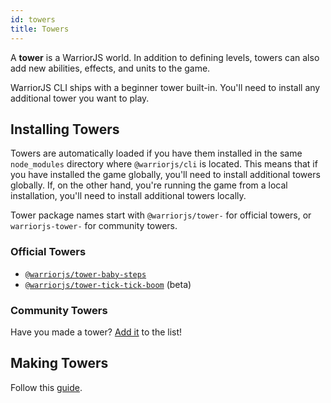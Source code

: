```yaml
---
id: towers
title: Towers
---
```


A **tower** is a WarriorJS world. In addition to defining levels, towers can
also add new abilities, effects, and units to the game.

WarriorJS CLI ships with a beginner tower built-in. You'll need to install any
additional tower you want to play.

## Installing Towers

Towers are automatically loaded if you have them installed in the same
`node_modules` directory where `@warriorjs/cli` is located. This means that if
you have installed the game globally, you'll need to install additional towers
globally. If, on the other hand, you're running the game from a local
installation, you'll need to install additional towers locally.

Tower package names start with `@warriorjs/tower-` for official towers, or
`warriorjs-tower-` for community towers.

### Official Towers

- [`@warriorjs/tower-baby-steps`][warriorjs-tower-baby-steps]
- [`@warriorjs/tower-tick-tick-boom`][warriorjs-tower-tick-tick-boom] (beta)

### Community Towers

Have you made a tower? [Add it][add-community-tower] to the list!

## Making Towers

Follow this [guide](make/introduction.md).

[warriorjs-tower-baby-steps]:
  https://github.com/olistic/warriorjs/tree/master/packages/warriorjs-tower-baby-steps
[warriorjs-tower-tick-tick-boom]:
  https://github.com/olistic/warriorjs/tree/master/packages/warriorjs-tower-tick-tick-boom
[add-community-tower]:
  https://github.com/olistic/warriorjs/edit/master/docs/towers.md
